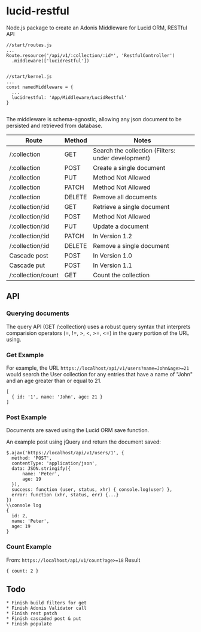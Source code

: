 # lucid-restful
Node.js package to create an Adonis Middleware for Lucid ORM, RESTful API

```
//start/routes.js
...
Route.resource('/api/v1/:collection/:id*', 'RestfulController')
  .middleware(['lucidrestful'])


//start/kernel.js
...
const namedMiddleware = {
  ...
  lucidrestful: 'App/Middleware/LucidRestful'
}


```
The middleware is schema-agnostic, allowing any json document to be persisted and retrieved from database.

| Route            | Method | Notes                       |
| ---------------- | ------ | --------------------------- |
| /:collection     | GET    | Search the collection (Filters: under development) |
| /:collection     | POST   | Create a single document    |
| /:collection     | PUT    | Method Not Allowed          |
| /:collection     | PATCH  | Method Not Allowed          |
| /:collection     | DELETE | Remove all documents        |
| /:collection/:id | GET    | Retrieve a single document  |
| /:collection/:id | POST   | Method Not Allowed          |
| /:collection/:id | PUT    | Update a document           |
| /:collection/:id | PATCH  | In Version 1.2              |
| /:collection/:id | DELETE | Remove a single document    |
| Cascade post     | POST   | In Version 1.0              |
| Cascade put      | POST   | In Version 1.1              |
| /:collection/count | GET    | Count the collection        |

## API

### Querying documents
The query API (GET /:collection) uses a robust query syntax that interprets comparision operators (=, !=, >, <, >=, <=) in the query portion of the URL using.

### Get Example
For example, the URL `https://localhost/api/v1/users?name=John&age>=21` would search the User collection for any entries that have a name of "John" and an age greater than or equal to 21.

```
[
  { id: '1', name: 'John', age: 21 }
]
```


### Post Example
Documents are saved using the Lucid ORM save function.

An example post using jQuery and return the document saved:
```
$.ajax('https://localhost/api/v1/users/1', {
  method: 'POST',
  contentType: 'application/json',
  data: JSON.stringify({
      name: 'Peter',
      age: 19
  }),
  success: function (user, status, xhr) { console.log(user) },
  error: function (xhr, status, err) {...}
})
\\console log
{
  id: 2,
  name: 'Peter',
  age: 19
}

```

### Count Example

From: `https://localhost/api/v1/count?age>=18`
Result
```
{ count: 2 }
```



## Todo
    * Finish build filters for get
    * Finish Adonis Validator call
    * Finish rest patch
    * Finish cascaded post & put
    * Finish populate

